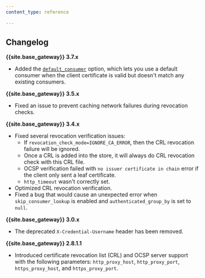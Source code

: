 ```yaml
---
content_type: reference

---
```


## Changelog

**{{site.base_gateway}} 3.7.x**
* Added the [`default_consumer`](/plugins/mtls-auth/reference/#schema--config-default-consumer) option, 
  which lets you use a default consumer when the client certificate is valid 
  but doesn't match any existing consumers.

**{{site.base_gateway}} 3.5.x**
* Fixed an issue to prevent caching network failures during revocation checks.

**{{site.base_gateway}} 3.4.x**
* Fixed several revocation verification issues:
  * If `revocation_check_mode=IGNORE_CA_ERROR`, then the CRL revocation failure will be ignored.
  * Once a CRL is added into the store, it will always do CRL revocation check with this CRL file.
  * OCSP verification failed with `no issuer certificate in chain` error if the client only sent a leaf certificate.
  * `http_timeout` wasn't correctly set.
* Optimized CRL revocation verification.
* Fixed a bug that would cause an unexpected error when `skip_consumer_lookup` is enabled and 
  `authenticated_group_by` is set to `null`.

**{{site.base_gateway}} 3.0.x**
* The deprecated `X-Credential-Username` header has been removed.

**{{site.base_gateway}} 2.8.1.1**

* Introduced certificate revocation list (CRL) and OCSP server support with the
following parameters: `http_proxy_host`, `http_proxy_port`, `https_proxy_host`,
and `https_proxy_port`.
